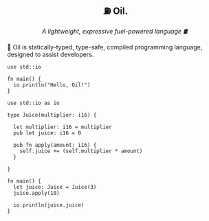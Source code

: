 <p align="center">
  <h2 align="center">⛽ Oil.</h2>
  <p align="center"><i>A lightweight, expressive fuel-powered language 🛢️.</i>
</p>

🧴 Oil is statically-typed, type-safe, compiled programming language, designed to assist developers.

```oil
use std::io

fn main() {
  io.println("Hello, Oil!")
}
```

```oil
use std::io as io

type Juice(multiplier: i16) {

  let multiplier: i16 = multiplier
  pub let juice: i16 = 0

  pub fn apply(amount: i16) {
    self.juice += (self.multiplier * amount)
  }

}

fn main() {
  let juice: Juice = Juice(3)
  juice.apply(10)

  io.println(juice.juice)
}

```
